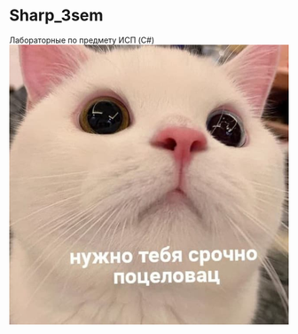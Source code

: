 # Sharp_3sem
Лабораторные по предмету ИСП (C#)
![alt text](https://github.com/AntonNov/Sharp_3sem/blob/main/photo_2020-11-08_23-02-04.jpg)
